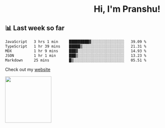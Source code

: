 <div align="right" >
   
   <H1>Hi, I'm Pranshu!</H1>

</div>

## 📊 Last week so far
<!--START_SECTION:waka-->

```txt
JavaScript   3 hrs 1 min     █████████▓░░░░░░░░░░░░░░░   39.09 %
TypeScript   1 hr 39 mins    █████▒░░░░░░░░░░░░░░░░░░░   21.31 %
MDX          1 hr 9 mins     ███▓░░░░░░░░░░░░░░░░░░░░░   14.93 %
JSON         1 hr 1 min      ███▒░░░░░░░░░░░░░░░░░░░░░   13.23 %
Markdown     25 mins         █▒░░░░░░░░░░░░░░░░░░░░░░░   05.51 %
```

<!--END_SECTION:waka-->

Check out my [website](https://pranshu05.vercel.app)

<img align="left" width="150" src="https://user-images.githubusercontent.com/70943732/209951571-93b7afe5-f523-4683-b725-5d94b287e94e.png">

